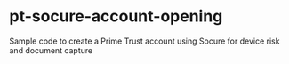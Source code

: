 # pt-socure-account-opening
Sample code to create a Prime Trust account using Socure for device risk and document capture
